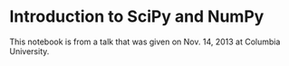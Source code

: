 Introduction to SciPy and NumPy
===================================


This notebook is from a talk that was given on Nov. 14, 2013 at Columbia University.









